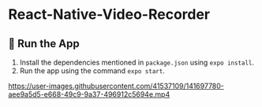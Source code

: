 # React-Native-Video-Recorder

## 🔨 Run the App
1. Install the dependencies mentioned in `package.json` using `expo install`.
2. Run the app using the command `expo start`.


https://user-images.githubusercontent.com/41537109/141697780-aee9a5d5-e668-49c9-9a37-496912c5694e.mp4

